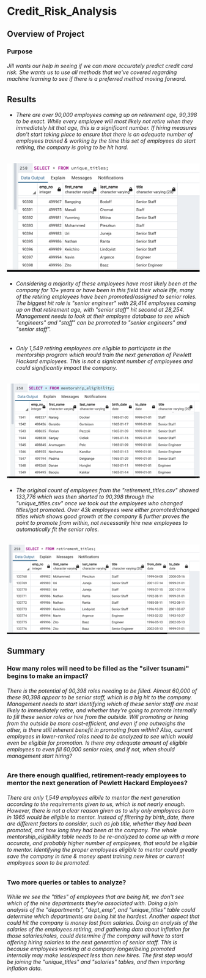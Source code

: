 # Credit_Risk_Analysis
## Overview of Project
### Purpose
###### Jill wants our help in seeing if we can more accurately predict credit card risk. She wants us to use all methods that we've covered regarding machine learning to see if there is a preferred method moving forward.
## Results
* ###### There are over 90,000 employees coming up on retirement age, 90,398 to be exact. While every employee will most likely not retire when they immediately hit that age, this is a significant number. If hiring measures don't start taking place to ensure that there is an adequate number of employees trained & working by the time this set of employees do start retiring, the company is going to be hit hard.

![2017 original script run time](https://github.com/liabrooke/Pewlett-Hackard-Analysis/blob/main/Unique_titles_count.png) 

* ###### Considering a majority of these employees have most likely been at the company for 10+ years or have been in this field their whole life, many of the retiring employees have been promoted/assigned to senior roles. The biggest hit role is "senior engineer" with 29,414 employees coming up on that retirement age, with "senior staff" hit second at 28,254. Management needs to look at their employee database to see which "engineers" and "staff" can be promoted to "senior engineers" and "senior staff".
* ###### Only 1,549 retiring employees are eligible to participate in the mentorship program which would train the next generation of Pewlett Hackard employees. This is not a signicant number of employees and could significantly impact the company.

![2017 original script run time](https://github.com/liabrooke/Pewlett-Hackard-Analysis/blob/main/Mentorship_eligibility_count.png) 

* ###### The original count of employees from the "retirement_titles.csv" showed 133,776 which was then shorted to 90,398 through the "unique_titles.csv" once we took out the employees who changed titles/got promoted. Over 43k employees were either promoted/changed titles which shows good growth at the company & further proves the point to promote from within, not necessarily hire new employees to automatically fit the senior roles.

![2017 original script run time](https://github.com/liabrooke/Pewlett-Hackard-Analysis/blob/main/Retirement_titles_count.png) 

## Summary
### How many roles will need to be filled as the "silver tsunami" begins to make an impact?
###### There is the potential of 90,398 roles needing to be filled. Almost 60,000 of these 90,398 appear to be senior staff, which is a big hit to the company. Management needs to start identifying which of these senior staff are most likely to immediately retire, and whether they're going to promote internally to fill these senior roles or hire from the outside. Will promoting or hiring from the outside be more cost-efficient, and even if one outweighs the other, is there still inherent benefit in promoting from within? Also, current employees in lower-ranked roles need to be analyzed to see which would even be eligible for promotion. Is there any adequate amount of eligible employees to even fill 60,000 senior roles, and if not, when should management start hiring?
### Are there enough qualified, retirement-ready employees to mentor the next generation of Pewlett Hackard Employees?
###### There are only 1,549 employees elibile to mentor the next generation according to the requirements given to us, which is not nearly enough. However, there is not a clear reason given as to why only employees born in 1965 would be eligible to mentor. Instead of filtering by birth_date, there are different factors to consider, such as job title, whether they had been promoted, and how long they had been at the company. The whole mentorship_eligibility table needs to be re-analyzed to come up with a more accurate, and probably higher number of employees, that would be eligible to mentor. Identifying the proper employees eligible to mentor could greatly save the company in time & money spent training new hires or current employees soon to be promoted.
### Two more queries or tables to analyze?
###### While we see the "titles" of employees that are being hit, we don't see which of the nine departments they're associated with. Doing a join analysis of the "departments", "dept_emp", and "unique_titles" table could determine which departments are being hit the hardest. Another aspect that could hit the company is money lost from salaries. Doing an analysis of the salaries of the employees retiring, and gathering data about inflation for those salaries/roles, could determine if the company will have to start offering hiring salaries to the next generation of senior staff. This is because employees working at a company longer/being promoted internally may make less/expect less than new hires. The first step would be joining the "unique_titles" and "salaries" tables, and then importing inflation data.
